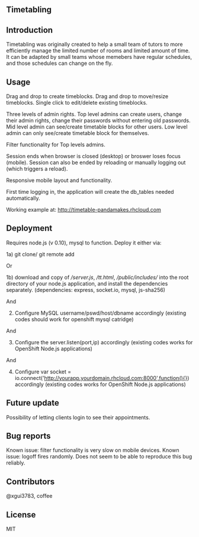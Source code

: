 ## Timetabling

## Introduction

Timetabling was originally created to help a small team of tutors to more efficiently manage the limited number of rooms and limited amount of time. It can be adapted by small teams whose memebers have regular schedules, and those schedules can change on the fly. 

## Usage

Drag and drop to create timeblocks. Drag and drop to move/resize timeblocks. Single click to edit/delete existing timeblocks. 

Three levels of admin rights. Top level admins can create users, change their admin rights, change their passwords without entering old passwords. Mid level admin can see/create timetable blocks for other users. Low level admin can only see/create timetable block for themselves. 

Filter functionality for Top levels admins. 

Session ends when browser is closed (desktop) or broswer loses focus (mobile). Session can also be ended by reloading or manually logging out (which triggers a reload).

Responsive mobile layout and functionality. 

First time logging in, the application will create the db_tables needed automatically. 

Working example at: <http://timetable-pandamakes.rhcloud.com>

## Deployment

Requires node.js (v 0.10), mysql to function. Deploy it either via:

1a) git clone/ git remote add 

Or

1b) download and copy of */server.js*, */tt.html*, */public/includes/* into the root directory of your node.js application, and install the dependencies separately. 
(dependencies: express, socket.io, mysql, js-sha256)

And

2) Configure MySQL username/pswd/host/dbname accordingly (existing codes should work for openshift mysql catridge)

And

3) Configure the server.listen(port,ip) accordingly (existing codes works for OpenShift Node.js applications)

And

4) Configure var socket = io.connect('http://yourapp.yourdomain.rhcloud.com:8000',function(){}) accordingly (existing codes works for OpenShift Node.js applications)

## Future update

Possibility of letting clients login to see their appointments. 

## Bug reports

Known issue: filter functionality is very slow on mobile devices. 
Known issue: logoff fires randomly. Does not seem to be able to reproduce this bug reliably.

## Contributors

@xgui3783, coffee

## License

MIT